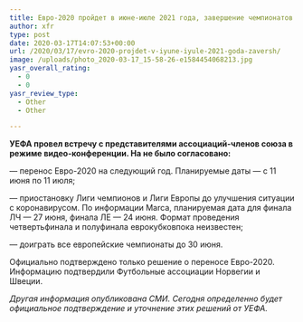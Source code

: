 ```yaml
---
title: Евро-2020 пройдет в июне-июле 2021 года, завершение чемпионатов до июля
author: xfr
type: post
date: 2020-03-17T14:07:53+00:00
url: /2020/03/17/evro-2020-projdet-v-iyune-iyule-2021-goda-zaversh/
image: /uploads/photo_2020-03-17_15-58-26-e1584454068213.jpg
yasr_overall_rating:
  - 0
  - 0
yasr_review_type:
  - Other
  - Other

---
```

**УЕФА провел встречу с представителями ассоциаций-членов союза в режиме видео-конференции. На не было согласовано:**

&#8212; перенос Евро-2020 на следующий год. Планируемые даты &#8212; с 11 июня по 11 июля;

&#8212; приостановку Лиги чемпионов и Лиги Европы до улучшения ситуации с коронавирусом. По информации Marca, планируемая дата для финала ЛЧ &#8212; 27 июня, финала ЛЕ &#8212; 24 июня. Формат проведения четвертьфинала и полуфинала еврокубковпока неизвестен;

&#8212; доиграть все европейские чемпионаты до 30 июня.

Официально подтверждено только решение о переносе Евро-2020. Информацию подтвердили Футбольные ассоциации Норвегии и Швеции.

_Другая информация опубликована СМИ. Сегодня определенно будет официальное подтверждение и уточнение этих решений от УЕФА._